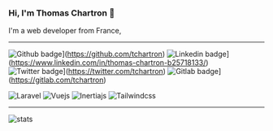 ### Hi, I'm Thomas Chartron 👋

I'm a web developer from France,  
___
![Github badge](https://img.shields.io/badge/Github-000000?style=flat&logo=github&link=https://github.com/tchartron)](https://github.com/tchartron)
![Linkedin badge](https://img.shields.io/badge/Linkedin-0274b3?style=flat&logo=linkedin&link=https://www.linkedin.com/in/thomas-chartron-b25718133)](https://www.linkedin.com/in/thomas-chartron-b25718133/)
![Twitter badge](https://img.shields.io/badge/Twitter-1ca0f1?style=flat&logo=twitter&logoColor=white&link=https://twitter.com/tchartron)](https://twitter.com/tchartron)
![Gitlab badge](https://img.shields.io/badge/Gitlab-FCA121?style=flat&logo=gitlab&logoColor=white&link=https://gitlab.com/tchartron)](https://gitlab.com/tchartron)

![Laravel](https://img.shields.io/badge/laravel-FF2D20?style=flat&logo=laravel&logoColor=white&link=https://laravel.com)
![Vuejs](https://img.shields.io/badge/vuejs-4FC08D?style=flat&logo=vuedotjs&logoColor=white&link=https://vuejs.org)
![Inertiajs](https://img.shields.io/badge/inertiajs-8f58ea?style=flat&logo=inertiajs&logoColor=white&link=https://inertiajs.com/)
![Tailwindcss](https://img.shields.io/badge/tailwindcss-06B6D4?style=flat&logo=tailwindcss&logoColor=white&link=https://tailwindcss.com/)
___


![stats](https://github-readme-stats.vercel.app/api?username=tchartron&theme=blue-green)
